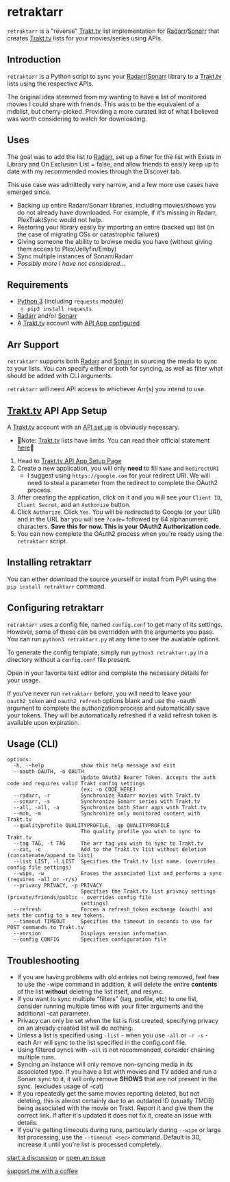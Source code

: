 # retraktarr

`retraktarr` is a "reverse" [Trakt.tv](https://www.trakt.tv) list implementation for [Radarr](https://radarr.video)/[Sonarr](https://sonarr.tv) that creates [Trakt.tv](https://www.trakt.tv) lists for your movies/series using APIs.

## Introduction

`retraktarr` is a Python script to sync your [Radarr](https://radarr.video)/[Sonarr](https://sonarr.tv) library to a [Trakt.tv](https://www.trakt.tv) lists using the respective APIs.

The original idea stemmed from my wanting to have a list of monitored movies I could share with friends. This was to be the equivalent of a mdblist, but cherry-picked. Providing a more curated list of what **I** believed was worth considering to watch for downloading.

## Uses

The goal was to add the list to [Radarr](https://radarr.video), set up a filter for the list with Exists in Library and On Exclusion List = false, and allow friends to easily keep up to date with my recommended movies through the Discover tab.

This use case was admittedly very narrow, and a few more use cases have emerged since.

-   Backing up entire Radarr/Sonarr libraries, including movies/shows you do not already have downloaded. For example, if it's missing in Radarr, PlexTraktSync would not help.
-   Restoring your library easily by importing an entire (backed up) list (in the case of migrating OSs or catastrophic failures)
-   Giving someone the ability to browse media you have (without giving them access to Plex/Jellyfin/Emby)
-   Sync multiple instances of Sonarr/Radarr
-   _Possibly more I have not considered..._

## Requirements

-   [Python 3](https://www.python.org/downloads/) (including `requests` module)
    -   `pip3 install requests`
-   [Radarr](https://radarr.video) and/or [Sonarr](https://sonarr.tv)
-   A [Trakt.tv](https://www.trakt.tv) account with [API App configured](#trakttv-api-app-setup)

## Arr Support

`retraktarr` supports both [Radarr](https://radarr.video) and [Sonarr](https://sonarr.tv) in sourcing the media to sync to your lists. You can specify either or both for syncing, as well as filter what should be added with CLI arguments.

`retraktarr` will need API access to whichever Arr(s) you intend to use.

## [Trakt.tv](https://www.trakt.tv) API App Setup

A [Trakt.tv](https://www.trakt.tv) account with an [API set up](#trakttv-api-app-setup) is obviously necessary.

-   🚨Note: [Trakt.tv](https://www.trakt.tv) lists have limits. You can read their official statement [here](https://twitter.com/trakt/status/1536751362943332352/photo/1)🚨

1. Head to [Trakt.tv API App Setup Page](https://trakt.tv/oauth/applications)
2. Create a new application, you will only **need** to fill `Name` and `RedirectURI`
    - I suggest using `https://google.com` for your redirect URI. We will need to steal a parameter from the redirect to complete the OAuth2 process.
3. After creating the application, click on it and you will see your `Client ID`, `Client Secret`, and an `Authorize` button.
4. Click `Authorize`. Click `Yes`. You will be redirected to Google (or your URI) and in the URL bar you will see `?code=` followed by 64 alphanumeric characters. **Save this for now. This is your OAuth2 Authorization code.**
5. You can now complete the OAuth2 process when you're ready using the `retraktarr` script.

## Installing retraktarr

You can either download the source yourself or install from PyPI using the `pip install retraktarr` command.

## Configuring retraktarr

`retraktarr` uses a config file, named `config.conf` to get many of its settings. However, some of these can be overridden with the arguments you pass. You can run `python3 retraktarr.py` at any time to see the available options.

To generate the config template, simply run `python3 retraktarr.py` in a directory without a `config.conf` file present.

Open in your favorite text editor and complete the necessary details for your usage.

If you've never run `retraktarr` before, you will need to leave your `oauth2_token` and `oauth2_refresh` options blank and use the -oauth argument to complete the authorization process and automatically save your tokens. They will be automatically refreshed if a valid refresh token is available upon expiration.

## Usage (CLI)

```shell
options:
  -h, --help            show this help message and exit
  --oauth OAUTH, -o OAUTH
                        Update OAuth2 Bearer Token. Accepts the auth code and requires valid Trakt config settings
                        (ex: -o CODE_HERE)
  --radarr, -r          Synchronize Radarr movies with Trakt.tv
  --sonarr, -s          Synchronize Sonarr series with Trakt.tv
  --all, -all, -a       Synchronize both Starr apps with Trakt.tv
  --mon, -m             Synchronize only monitored content with Trakt.tv
  --qualityprofile QUALITYPROFILE, -qp QUALITYPROFILE
                        The quality profile you wish to sync to Trakt.tv
  --tag TAG, -t TAG     The arr tag you wish to sync to Trakt.tv
  --cat, -c             Add to the Trakt.tv list without deletion (concatenate/append to list)
  --list LIST, -l LIST  Specifies the Trakt.tv list name. (overrides config file settings)
  --wipe, -w            Erases the associated list and performs a sync (requires -all or -r/s)
  --privacy PRIVACY, -p PRIVACY
                        Specifies the Trakt.tv list privacy settings (private/friends/public - overrides config file
                        settings)
  --refresh             Forces a refresh_token exchange (oauth) and sets the config to a new tokens.
  --timeout TIMEOUT     Specifies the timeout in seconds to use for POST commands to Trakt.tv
  --version             Displays version information
  --config CONFIG       Specifies configuration file
```

## Troubleshooting

-   If you are having problems with old entries not being removed, feel free to use the -wipe command in addition, it will delete the entire **contents** of the list **without** deleting the list itself, and resync.
-   If you want to sync multiple "filters" (tag, profile, etc) to one list, consider running multiple times with your filter arguments and the additional -cat parameter.
-   Privacy can only be set when the list is first created, specifying privacy on an already created list will do nothing.
-   Unless a list is specified using `-list` - when you use `-all` or `-r -s` - each Arr will sync to the list specified in the config.conf file.
-   Using filtered syncs with `-all` is not recommended, consider chaining multiple runs.
-   Syncing an instance will only remove non-syncing media in its associated type. If you have a list with movies and TV added and run a Sonarr sync to it, it will only remove **SHOWS** that are not present in the sync. (excludes usage of -cat)
-   If you repeatedly get the same movies reporting deleted, but not deleting, this is almost certainly due to an outdated ID (usually TMDB) being associated with the movie on Trakt. Report it and give them the correct link. If after it's updated it does not fix it, create an issue with details.
-   If you're getting timeouts during runs, particularly during `--wipe` or large list processing, use the `--timeout <sec>` command. Default is 30, increase it until you're list is processed completely.

[start a discussion](https://github.com/zakkarry/retraktarr/discussions/new) or [open an issue](https://github.com/zakkarry/retraktarr/issues/new)

[support me with a coffee](https://tip.ary.dev)

